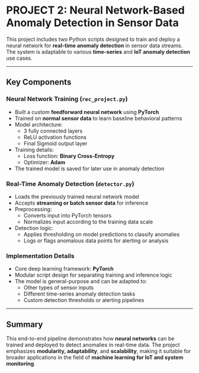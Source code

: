 # PROJECT 2: Neural Network-Based Anomaly Detection in Sensor Data

This project includes two Python scripts designed to train and deploy a neural network for **real-time anomaly detection** in sensor data streams. The system is adaptable to various **time-series** and **IoT anomaly detection** use cases.

---

## Key Components

### Neural Network Training (`rec_project.py`)

- Built a custom **feedforward neural network** using **PyTorch**
- Trained on **normal sensor data** to learn baseline behavioral patterns
- Model architecture:
  - 3 fully connected layers
  - ReLU activation functions
  - Final Sigmoid output layer
- Training details:
  - Loss function: **Binary Cross-Entropy**
  - Optimizer: **Adam**
- The trained model is saved for later use in anomaly detection

### Real-Time Anomaly Detection (`detector.py`)

- Loads the previously trained neural network model
- Accepts **streaming or batch sensor data** for inference
- Preprocessing:
  - Converts input into PyTorch tensors
  - Normalizes input according to the training data scale
- Detection logic:
  - Applies thresholding on model predictions to classify anomalies
  - Logs or flags anomalous data points for alerting or analysis

### Implementation Details

- Core deep learning framework: **PyTorch**
- Modular script design for separating training and inference logic
- The model is general-purpose and can be adapted to:
  - Other types of sensor inputs
  - Different time-series anomaly detection tasks
  - Custom detection thresholds or alerting pipelines

---

## Summary

This end-to-end pipeline demonstrates how **neural networks** can be trained and deployed to detect anomalies in real-time data. The project emphasizes **modularity, adaptability**, and **scalability**, making it suitable for broader applications in the field of **machine learning for IoT and system monitoring**.
